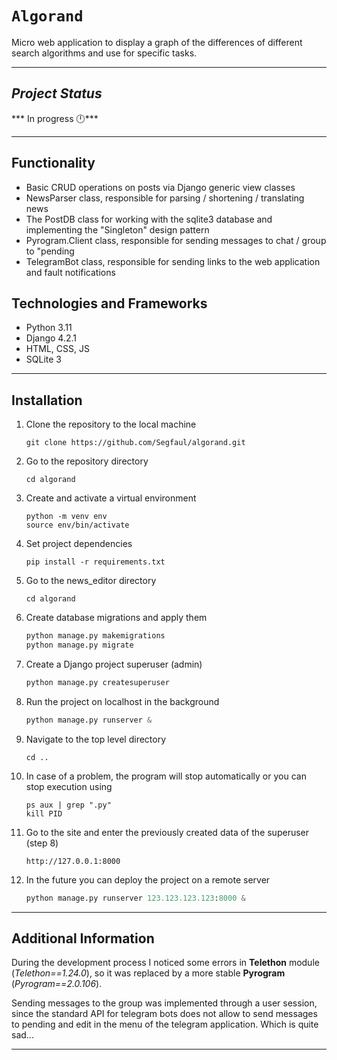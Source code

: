 # `Algorand`

Micro web application to display a graph of the differences of different search algorithms and use for specific tasks.

___

## *Project Status*

*** In progress &#128347;***
___
## Functionality
- Basic CRUD operations on posts via Django generic view classes
- NewsParser class, responsible for parsing / shortening / translating news
- The PostDB class for working with the sqlite3 database and implementing the "Singleton" design pattern
- Pyrogram.Client class, responsible for sending messages to chat / group to "pending
- TelegramBot class, responsible for sending links to the web application and fault notifications

## Technologies and Frameworks
- Python 3.11 
- Django 4.2.1
- HTML, CSS, JS
- SQLite 3
___

## Installation

1. Clone the repository to the local machine

    ```shell
    git clone https://github.com/Segfaul/algorand.git
    ```

2. Go to the repository directory

    ```shell
    cd algorand
    ```

3. Create and activate a virtual environment

    ```shell
    python -m venv env
    source env/bin/activate
    ```

4. Set project dependencies

    ```shell
    pip install -r requirements.txt
    ```

5. Go to the news_editor directory

    ```
    cd algorand
    ```

6. Create database migrations and apply them

    ```python
    python manage.py makemigrations
    python manage.py migrate
    ```

7. Create a Django project superuser (admin)

    ```python
    python manage.py createsuperuser
    ```

9. Run the project on localhost in the background

    ```python
    python manage.py runserver &
    ```

10. Navigate to the top level directory

    ```shell
    cd ..
    ```

12. In case of a problem, the program will stop automatically or you can stop execution using

    ```shell
    ps aux | grep ".py"
    kill PID
    ```

13. Go to the site and enter the previously created data of the superuser (step 8)

    ```shell
    http://127.0.0.1:8000
    ```

14. In the future you can deploy the project on a remote server

    ```python
    python manage.py runserver 123.123.123.123:8000 &
    ```
___

## Additional Information

During the development process I noticed some errors in **Telethon** module (*Telethon==1.24.0*), so it was replaced by a more stable **Pyrogram** (*Pyrogram==2.0.106*).

Sending messages to the group was implemented through a user session, since the standard API for telegram bots does not allow to send messages to pending and edit in the menu of the telegram application. Which is quite sad...
___
